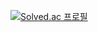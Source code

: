 [![Solved.ac
프로필](http://mazassumnida.wtf/api/generate_badge?boj={handle})](https://solved.ac/{kimth0022})
